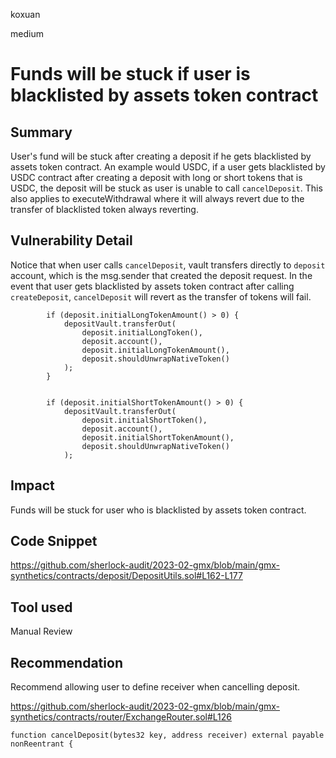 koxuan

medium

# Funds will be stuck if user is blacklisted by assets token contract

## Summary
User's fund will be stuck after creating a deposit if he gets blacklisted by assets token contract. An example would USDC, if a user gets blacklisted by USDC contract after creating a deposit with long or short tokens that is USDC, the deposit will be stuck as user is unable to call `cancelDeposit`. This also applies to executeWithdrawal where it will always revert due to the transfer of blacklisted token always reverting.

## Vulnerability Detail

Notice that when user calls `cancelDeposit`, vault transfers directly to `deposit` account, which is the msg.sender that created the deposit request. In the event that user gets blacklisted by assets token contract after calling `createDeposit`, `cancelDeposit` will revert as the transfer of tokens will fail.

```solidity
        if (deposit.initialLongTokenAmount() > 0) {
            depositVault.transferOut(
                deposit.initialLongToken(),
                deposit.account(),
                deposit.initialLongTokenAmount(),
                deposit.shouldUnwrapNativeToken()
            );
        }


        if (deposit.initialShortTokenAmount() > 0) {
            depositVault.transferOut(
                deposit.initialShortToken(),
                deposit.account(),
                deposit.initialShortTokenAmount(),
                deposit.shouldUnwrapNativeToken()
            );
```



## Impact
Funds will be stuck for user who is blacklisted by assets token contract.

## Code Snippet
https://github.com/sherlock-audit/2023-02-gmx/blob/main/gmx-synthetics/contracts/deposit/DepositUtils.sol#L162-L177

## Tool used

Manual Review

## Recommendation

Recommend allowing user to define receiver when cancelling deposit.

https://github.com/sherlock-audit/2023-02-gmx/blob/main/gmx-synthetics/contracts/router/ExchangeRouter.sol#L126

```solidity
function cancelDeposit(bytes32 key, address receiver) external payable nonReentrant {
```
